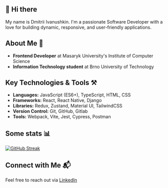 ## 👋 Hi there

My name is Dmitrii Ivanushkin. I'm a passionate Software Developer with a love for building dynamic, responsive, and user-friendly applications.

## About Me 👤

- **Frontend Developer** at Masaryk University's Institute of Computer Science 
- **Information Technology student** at Brno University of Technology

## Key Technologies & Tools ⚒️

- **Languages:** JavaScript (ES6+), TypeScript, HTML, CSS
- **Frameworks:** React, React Native, Django
- **Libraries:** Redux, Zustand, Material UI, TailwindCSS
- **Version Control:** Git, GitHub, Gitlab
- **Tools:** Webpack, Vite, Jest, Cypress, Postman

## Some stats 📊

[![GitHub Streak](https://github-readme-streak-stats-six-chi.vercel.app?user=lasjdhu&theme=dark-minimalist)](https://git.io/streak-stats)

## Connect with Me 📬

 Feel free to reach out via [LinkedIn](https://linkedin.com/in/dmitrii-ivanushkin)
